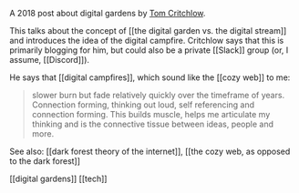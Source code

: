 A 2018 post about digital gardens by [Tom Critchlow](https://tomcritchlow.com/2018/10/10/of-gardens-and-wikis/). 

This talks about the concept of [[the digital garden vs. the digital stream]] and introduces the idea of the digital campfire. Critchlow says that this is primarily blogging for him, but could also be a private [[Slack]] group (or, I assume, [[Discord]]). 

He says that [[digital campfires]], which sound like the [[cozy web]] to me:
> slower burn but fade relatively quickly over the timeframe of years. Connection forming, thinking out loud, self referencing and connection forming. This builds muscle, helps me articulate my thinking and is the connective tissue between ideas, people and more.

See also: [[dark forest theory of the internet]], [[the cozy web, as opposed to the dark forest]]

[[digital gardens]]
[[tech]]